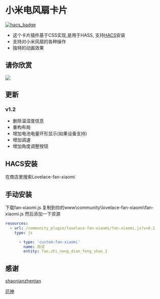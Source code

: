 <!--
 * @Author        : fineemb
 * @Github        : https://github.com/fineemb
 * @Description   : 
 * @Date          : 2019-10-13 17:46:58
 * @LastEditors   : fineemb
 * @LastEditTime  : 2020-05-30 00:01:47
 -->
# 小米电风扇卡片
[![hacs_badge](https://img.shields.io/badge/HACS-Default-orange.svg)](https://github.com/custom-components/hacs)
+  这个卡片插件基于CSS实现,是用于HASS, 支持[HACS](https://github.com/custom-components/hacs)安装
+  支持对小米风扇的各种操作
+  独特的动画效果
## 请你欣赏
![](0529.gif)
## 更新
### v1.2
 - 删除温湿度信息
 - 重构布局
 - 增加电池电量环形显示(如果设备支持)
 - 增加调速
 - 增加角度调整按钮
 
## HACS安装
在商店里搜索Lovelace-fan-xiaomi
## 手动安装
下载fan-xiaomi.js 复制到你的www\community\lovelace-fan-xiaomi\fan-xiaomi.js
然后添加一下资源
``` yaml
resources:
  - url: /community_plugin/lovelace-fan-xiaomi/fan-xiaomi.js?v=0.2
    type: js
```
``` yaml
      - type: 'custom:fan-xiaomi'
        name: 测试
        entity: fan.zhi_neng_dian_feng_shan_1
```

## 感谢
[shaonianzhentan](https://github.com/shaonianzhentan/) 

[花神](https://github.com/yaming116)
